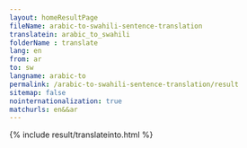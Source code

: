 ```yaml
---
layout: homeResultPage
fileName: arabic-to-swahili-sentence-translation
translatein: arabic_to_swahili
folderName : translate
lang: en
from: ar
to: sw
langname: arabic-to
permalink: /arabic-to-swahili-sentence-translation/result
sitemap: false
nointernationalization: true
matchurls: en&&ar
---
```

{% include result/translateinto.html %}

<script src="/js/result/translation.js" data-foldername="{{page.folderName}}" data-lang="{{page.lang}}"></script>
